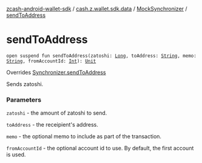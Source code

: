 [zcash-android-wallet-sdk](../../index.md) / [cash.z.wallet.sdk.data](../index.md) / [MockSynchronizer](index.md) / [sendToAddress](./send-to-address.md)

# sendToAddress

`open suspend fun sendToAddress(zatoshi: `[`Long`](https://kotlinlang.org/api/latest/jvm/stdlib/kotlin/-long/index.html)`, toAddress: `[`String`](https://kotlinlang.org/api/latest/jvm/stdlib/kotlin/-string/index.html)`, memo: `[`String`](https://kotlinlang.org/api/latest/jvm/stdlib/kotlin/-string/index.html)`, fromAccountId: `[`Int`](https://kotlinlang.org/api/latest/jvm/stdlib/kotlin/-int/index.html)`): `[`Unit`](https://kotlinlang.org/api/latest/jvm/stdlib/kotlin/-unit/index.html)

Overrides [Synchronizer.sendToAddress](../-synchronizer/send-to-address.md)

Sends zatoshi.

### Parameters

`zatoshi` - the amount of zatoshi to send.

`toAddress` - the receipient's address.

`memo` - the optional memo to include as part of the transaction.

`fromAccountId` - the optional account id to use. By default, the first account is used.